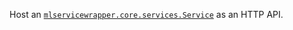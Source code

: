 
Host an [`mlservicewrapper.core.services.Service`](https://github.com/MaJaHa95/ml-service-wrapper) as an HTTP API.
